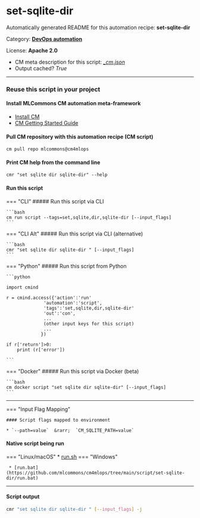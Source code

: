 # set-sqlite-dir
Automatically generated README for this automation recipe: **set-sqlite-dir**

Category: **[DevOps automation](..)**

License: **Apache 2.0**


* CM meta description for this script: *[_cm.json](https://github.com/mlcommons/cm4mlops/tree/main/script/set-sqlite-dir/_cm.json)*
* Output cached? *True*

---
### Reuse this script in your project

#### Install MLCommons CM automation meta-framework

* [Install CM](https://docs.mlcommons.org/ck/install)
* [CM Getting Started Guide](https://docs.mlcommons.org/ck/getting-started/)

#### Pull CM repository with this automation recipe (CM script)

```cm pull repo mlcommons@cm4mlops```

#### Print CM help from the command line

````cmr "set sqlite dir sqlite-dir" --help````

#### Run this script

=== "CLI"
    ##### Run this script via CLI

    ```bash
    cm run script --tags=set,sqlite,dir,sqlite-dir [--input_flags]
    ```
=== "CLI Alt"
    ##### Run this script via CLI (alternative)


    ```bash
    cmr "set sqlite dir sqlite-dir " [--input_flags]
    ```

=== "Python"
    ##### Run this script from Python


    ```python

    import cmind

    r = cmind.access({'action':'run'
                  'automation':'script',
                  'tags':'set,sqlite,dir,sqlite-dir'
                  'out':'con',
                  ...
                  (other input keys for this script)
                  ...
                 })

    if r['return']>0:
        print (r['error'])

    ```


=== "Docker"
    ##### Run this script via Docker (beta)

    ```bash
    cm docker script "set sqlite dir sqlite-dir" [--input_flags]
    ```
___

=== "Input Flag Mapping"


    #### Script flags mapped to environment

    * `--path=value`  &rarr;  `CM_SQLITE_PATH=value`




#### Native script being run
=== "Linux/macOS"
     * [run.sh](https://github.com/mlcommons/cm4mlops/tree/main/script/set-sqlite-dir/run.sh)
=== "Windows"

     * [run.bat](https://github.com/mlcommons/cm4mlops/tree/main/script/set-sqlite-dir/run.bat)
___
#### Script output
```bash
cmr "set sqlite dir sqlite-dir " [--input_flags] -j
```